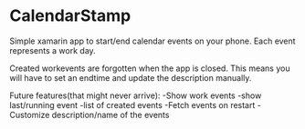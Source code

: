 # CalendarStamp
Simple xamarin app to start/end calendar events on your phone. Each event represents a work day.


Created workevents are forgotten when the app is closed. This means you will have to set an endtime and update
the description manually.

Future features(that might never arrive):
-Show work events
  -show last/running event
  -list of created events
-Fetch events on restart
-Customize description/name of the events
  
